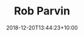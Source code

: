 ---
title: "Rob Parvin"
date: 2018-12-20T13:44:23+10:00
draft: false
promoted: ''
jobtitle: "Ruby on Rails Developer (2.1 years)"
weight: 2.1
---